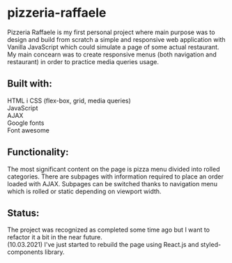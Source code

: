 # pizzeria-raffaele

Pizzeria Raffaele is my first personal project where main purpose was to design and build from scratch a simple and responsive web application with Vanilla JavaScript which could simulate a page of some actual restaurant. My main concearn was to create responsive menus (both navigation and restaurant) in order to practice media queries usage.

## Built with:

HTML i CSS (flex-box, grid, media queries)<br/>
JavaScript<br/>
AJAX<br/>
Google fonts<br/>
Font awesome<br/>

## Functionality:

The most significant content on the page is pizza menu divided into rolled categories. There are subpages with information required to place an order loaded with AJAX. Subpages can be switched thanks to navigation menu which is rolled or static depending on viewport width.

## Status:
The project was recognized as completed some time ago but I want to refactor it a bit in the near future. <br />
(10.03.2021) I've just started to rebuild the page using React.js and styled-components library.
